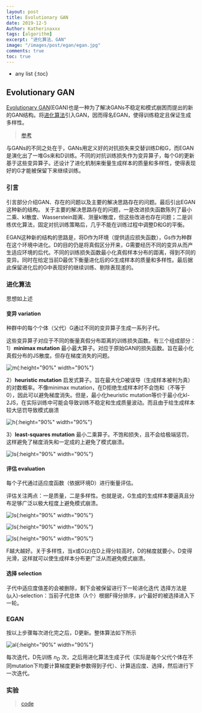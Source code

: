 ```yaml
---
layout: post
title: Evolutionary GAN
date: 2019-12-5
Author: Katherinaxxx
tags: [algorithm]
excerpt: "进化算法、GAN"
image: "/images/post/egan/egan.jpg"
comments: true
toc: true
---
```

<head>
    <script src="https://cdn.mathjax.org/mathjax/latest/MathJax.js?config=TeX-AMS-MML_HTMLorMML" type="text/javascript"></script>
    <script type="text/x-mathjax-config">
        MathJax.Hub.Config({
            tex2jax: {
            skipTags: ['script', 'noscript', 'style', 'textarea', 'pre'],
            inlineMath: [['$','$']]
            }
        });
    </script>
</head>

* any list
{:toc}

## Evolutionary GAN

[Evolutionary GAN](https://ieeexplore.ieee.org/document/8627945)(EGAN)也是一种为了解决GANs不稳定和模式崩困而提出的新的GAN结构。将[进化算法](https://en.wikipedia.org/wiki/Evolutionary_algorithm)引入GAN，因而得名EGAN，使得训练稳定且保证生成多样性。

> [参考](https://www.jianshu.com/p/62b9e0f00305)

与GANs的不同之处在于，GANs用定义好的对抗损失来交替训练D和G，而EGAN是演化出了一堆Gs来和D训练。不同的对抗训练损失作为变异算子，每个G的更新基于这些变异算子。还设计了进化机制来衡量生成样本的质量和多样性，使得表现好的G才能被保留下来继续训练。

### 引言

引言部分介绍GAN、存在的问题以及主要的解决思路存在的问题。最后引出EGAN这种新的结构。
关于主要的解决思路存在的问题，一是改进损失函数陈列了最小二乘、kl散度、Wasserstein距离、测量kl散度，但这些改进也存在问题；二是训练优化算法，固定对抗训练策略后，几乎不能在训练过程中调整D和G的平衡。

EGAN这种新的结构的思路是，将D作为环境（提供适应损失函数），Gs作为种群在这个环境中进化。D的目的仍是将真假区分开来，G需要经历不同的变异从而产生适应环境的后代。不同的训练损失函数最小化真假样本分布的距离，得到不同的变异。同时在给定当前D最优下衡量进化后的G生成样本的质量和多样性。最后据此保留进化后的G中表现好的继续训练、剔除表现差的。

### 进化算法

思想如上述

#### 变异 variation

种群中的每个个体（父代）G通过不同的变异算子生成一系列子代。

这些变异算子对应于不同的衡量真假分布距离的训练损失函数。有三个组成部分：
1）**minimax mutation** 最小最大算子。对应于原始GAN的损失函数。旨在最小化真假分布的JS散度。但存在梯度消失的问题。

![m](https://katherinaxxx.github.io/images/post/egan/minimax.jpg#width-full){:height="90%" width="90%"}

2）**heuristic mutation** 启发式算子。旨在最大化D被误导（生成样本被判为真）的对数概率。不像minimax mutation，在D拒绝生成样本时不会饱和（不等于0），因此可以避免梯度消失。但是，最小化heuristic mutation等价于最小化kl-2JS，在实际训练中可能会导致训练不稳定和生成质量波动。而且由于给生成样本较大惩罚导致模式崩溃

![h](https://katherinaxxx.github.io/images/post/egan/heuristic.jpg#width-full){:height="90%" width="90%"}

3）**least-squares mutation** 最小二乘算子。不饱和损失，且不会给极端惩罚，这样避免了梯度消失和一定成的上避免了模式崩溃。

![ls](https://katherinaxxx.github.io/images/post/egan/ls.jpg#width-full){:height="90%" width="90%"}


#### 评估 evaluation

每个子代通过适应度函数（依据环境D）进行衡量评估。

评估关注两点：一是质量，二是多样性。也就是说，G生成的生成样本要逼真且分布足够广泛以极大程度上避免模式崩溃。

![ls](https://katherinaxxx.github.io/images/post/egan/fq.jpg#width-full){:height="90%" width="90%"}

![ls](https://katherinaxxx.github.io/images/post/egan/fd.jpg#width-full){:height="90%" width="90%"}

![ls](https://katherinaxxx.github.io/images/post/egan/f.jpg#width-full){:height="90%" width="90%"}

F越大越好。关于多样性，当x或G(z)在D上得分较高时，D的梯度就要小，D变得光滑，这样就可以使生成样本分布更广泛从而避免模式崩溃。

#### 选择 selection

子代中适应度值差的会被删除，剩下会被保留进行下一轮进化迭代
选择方法是(μ,λ)-selection：当前子代总体（λ个）根据F得分排序，μ个最好的被选择进入下一轮。

### EGAN

按以上步骤每次进化完之后，D更新。整体算法如下所示

![al](https://katherinaxxx.github.io/images/post/egan/algorithm.jpg#width-full){:height="90%" width="90%"}

每次迭代，D先训练 $n_D$ 次，之后用进化算法生成子代（实际是每个父代个体在不同mutation下均要计算梯度更新参数得到子代）、计算适应度、选择，然后进行下一次迭代。

### 实验

> [code](https://github.com/WANG-Chaoyue/EvolutionaryGAN)
